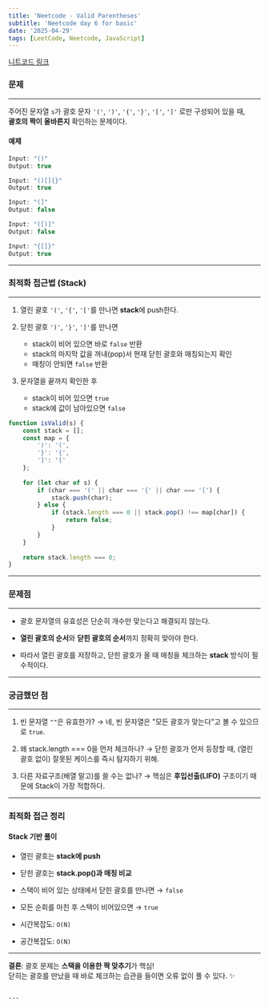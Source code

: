```yaml
---
title: 'Neetcode - Valid Parentheses'
subtitle: 'Neetcode day 6 for basic'
date: '2025-04-29'
tags: [LeetCode, Neetcode, JavaScript]
---
```


<span class='blogLink'>[니트코드 링크](https://neetcode.io/problems/validate-parentheses)</span>

### 문제

----

주어진 문자열 `s`가 괄호 문자 `'('`, `')'`, `'{'`, `'}'`, `'['`, `']'` 로만 구성되어 있을 때,  
**괄호의 짝이 올바른지** 확인하는 문제이다.

#### **예제**

```javascript
Input: "()"
Output: true

Input: "()[]{}"
Output: true

Input: "(]"
Output: false

Input: "([)]"
Output: false

Input: "{[]}"
Output: true
```

----

### 최적화 접근법 (Stack)

----

1. 열린 괄호 `'('`, `'{'`, `'['`를 만나면 **stack**에 push한다.

2. 닫힌 괄호 `')'`, `'}'`, `']'`를 만나면
   - stack이 비어 있으면 바로 `false` 반환
   - stack의 마지막 값을 꺼내(pop)서 현재 닫힌 괄호와 매칭되는지 확인
   - 매칭이 안되면 `false` 반환

3. 문자열을 끝까지 확인한 후
   - stack이 비어 있으면 `true`
   - stack에 값이 남아있으면 `false`

```javascript
function isValid(s) {
    const stack = [];
    const map = {
        ')': '(',
        '}': '{',
        ']': '['
    };
    
    for (let char of s) {
        if (char === '(' || char === '{' || char === '[') {
            stack.push(char);
        } else {
            if (stack.length === 0 || stack.pop() !== map[char]) {
                return false;
            }
        }
    }
    
    return stack.length === 0;
}
```

----

### 문제점

----

- 괄호 문자열의 유효성은 단순히 개수만 맞는다고 해결되지 않는다.

- **열린 괄호의 순서**와 **닫힌 괄호의 순서**까지 정확히 맞아야 한다.

- 따라서 열린 괄호를 저장하고, 닫힌 괄호가 올 때 매칭을 체크하는 **stack** 방식이 필수적이다.

----

### 궁금했던 점

----

1. 빈 문자열 `""`은 유효한가? → 네, 빈 문자열은 "모든 괄호가 맞는다"고 볼 수 있으므로 `true`.

2. 왜 stack.length === 0을 먼저 체크하나? → 닫힌 괄호가 먼저 등장할 때, (열린 괄호 없이) 잘못된 케이스를 즉시 탐지하기 위해.

3. 다른 자료구조(배열 말고)를 쓸 수는 없나? → 핵심은 **후입선출(LIFO)** 구조이기 때문에 Stack이 가장 적합하다.

----

### 최적화 접근 정리

#### **Stack 기반 풀이**

- 열린 괄호는 **stack에 push**
- 닫힌 괄호는 **stack.pop()과 매칭 비교**
- 스택이 비어 있는 상태에서 닫힌 괄호를 만나면 → `false`
- 모든 순회를 마친 후 스택이 비어있으면 → `true`

- 시간복잡도: `O(N)`
- 공간복잡도: `O(N)`

----

**결론**: 괄호 문제는 **스택을 이용한 짝 맞추기**가 핵심!  
닫히는 괄호를 만났을 때 바로 체크하는 습관을 들이면 오류 없이 풀 수 있다. ✨
```

---
